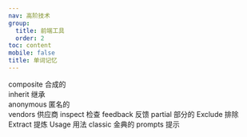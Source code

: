 ```yaml
---
nav: 高阶技术
group:
  title: 前端工具
  order: 2
toc: content
mobile: false
title: 单词记忆
---
```


composite 合成的  
inherit 继承  
anonymous 匿名的  
vendors 供应商
inspect 检查
feedback 反馈
partial 部分的
Exclude 排除
Extract 提炼
Usage 用法
classic 金典的
prompts 提示
